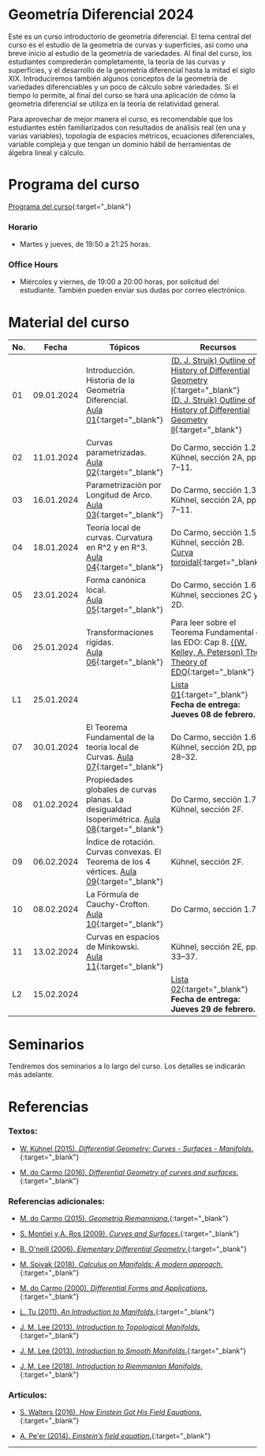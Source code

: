 # Geometría Diferencial 2024

Este es un curso introductorio de geometría diferencial. El tema central del curso es el estudio de la geometría de curvas y superfícies, así como una breve inicio al estudio de la geometría de variedades. Al final del curso, los estudiantes comprederán completamente, la teoría de las curvas y superfícies, y el desarrollo de la geometría diferencial hasta la mitad el siglo XIX. Introduciremos también algunos conceptos de la geometría de variedades diferenciables y un poco de cálculo sobre variedades. Si el tiempo lo permite, al final del curso se hará una aplicación de cómo la geometría diferencial se utiliza en la teoría de relatividad general. 

Para aprovechar de mejor manera el curso, es recomendable que los estudiantes estén familiarizados con resultados de análisis real (en una y varias variables), topología de espacios métricos, ecuaciones diferenciales, variable compleja y que tengan un dominio hábil de herramientas de álgebra lineal y cálculo.

# Programa del curso
<div id='id-programa'/>

[Programa del curso](programa/Programa-gd2024.pdf){:target="_blank"}

### Horario
<div id='id-horario'/>

* Martes y jueves, de 19:50 a 21:25 horas.

### Office Hours
<div id='id-office'/>

* Miércoles y viernes, de 19:00 a 20:00 horas, por solicitud del estudiante. También pueden enviar sus dudas por correo electrónico.


# Material del curso
<div id='id-material'/>

**No.**  | **Fecha**    | **Tópicos**                                                          | **Recursos**
-------- | ------------ | -------------------------------------------------------------------- |  -------------------------------------
01       | 09.01.2024   | Introducción. Historia de la Geometría Diferencial. <br/> [Aula 01](aulas/Aula01.pdf){:target="_blank"} | [(D. J. Struik) Outline of History of Differential Geometry I](lectures/struik1933_I.pdf){:target="_blank"} <br/> [(D. J. Struik) Outline of History of Differential Geometry II](lectures/struik1933_II.pdf){:target="_blank"}
02       | 11.01.2024   | Curvas parametrizadas. <br/> [Aula 02](aulas/Aula02.pdf){:target="_blank"} | Do Carmo, sección 1.2. <br/> Kühnel, sección 2A, pp. 7–11. 
03       | 16.01.2024   | Parametrización por Longitud de Arco. <br/> [Aula 03](aulas/Aula03.pdf){:target="_blank"} | Do Carmo, sección 1.3. <br/> Kühnel, sección 2A, pp. 7–11. 
04       | 18.01.2024   | Teoría local de curvas. Curvatura en R^2 y en R^3. [Aula 04](aulas/Aula04.pdf){:target="_blank"} | Do Carmo, sección 1.5. Kühnel, sección 2B. <br/> [Curva toroidal](code/toroidal_curve.ggb){:target="_blank"} 
05       | 23.01.2024   | Forma canónica local. <br/> [Aula 05](aulas/Aula05.pdf){:target="_blank"} | Do Carmo, sección 1.6. <br/> Kühnel, secciones 2C y 2D.
06       | 25.01.2024   | Transformaciones rígidas. <br/> [Aula 06](aulas/Aula06.pdf){:target="_blank"} | Para leer sobre el Teorema Fundamental de las EDO: Cap 8. [{(W. Kelley, A. Peterson) The Theory of EDO]([aulas/Aula05.pdf](http://library.lol/main/6CC3B361D2F1430322DE2E6379262779)){:target="_blank"}
L1       | 25.01.2024   |  | [Lista 01](listas/lista01.pdf){:target="_blank"} <br/> **Fecha de entrega: Jueves 08 de febrero.** 
07       | 30.01.2024   | El Teorema Fundamental de la teoría local de Curvas. [Aula 07](aulas/Aula07.pdf){:target="_blank"} | Do Carmo, sección 1.6. <br/> Kühnel, sección 2D, pp. 28–32.
08       | 01.02.2024   | Propiedades globales de curvas planas. La desigualdad Isoperimétrica. [Aula 08](aulas/Aula08.pdf){:target="_blank"} | Do Carmo, sección 1.7. <br/> Kühnel, sección 2F. 
09       | 06.02.2024   | Índice de rotación. Curvas convexas. El Teorema de los 4 vértices. [Aula 09](aulas/Aula09.pdf){:target="_blank"} | Kühnel, sección 2F. 
10       | 08.02.2024   | La Fórmula de Cauchy-Crofton. [Aula 10](aulas/Aula10.pdf){:target="_blank"} | Do Carmo, sección 1.7. 
11       | 13.02.2024   | Curvas en espacios de Minkowski. <br/> [Aula 11](aulas/Aula11.pdf){:target="_blank"} | Kühnel, sección 2E, pp. 33–37.
L2       | 15.02.2024   |  | [Lista 02](listas/lista02.pdf){:target="_blank"} <br/> **Fecha de entrega: Jueves 29 de febrero.** 


# Seminarios
<div id='id-proj'/>

Tendremos dos seminarios a lo largo del curso. Los detalles se indicarán más adelante.


# Referencias
<div id='id-ref'/>

### Textos:

* [W. Kühnel (2015). *Differential Geometry: Curves - Surfaces - Manifolds*.](http://library.lol/main/53E1F3479CBDF2FB78ADDD478E32BB89){:target="_blank"}

* [M. do Carmo (2016). *Differential Geometry of curves and surfaces*.](http://library.lol/main/31E323C7F16E529A2B0B9355A2FE3E31){:target="_blank"}

### Referencias adicionales:

* [M. do Carmo (2015). *Geometria Riemanniana*.](http://library.lol/main/5AF1D617DE1FD78BFCC893F386EF19D7){:target="_blank"}

* [S. Montiel y A. Ros (2009). *Curves and Surfaces*.](http://library.lol/main/0A4400CD07A838BD0667C39248A378CF){:target="_blank"}

* [B. O'neill (2006). *Elementary Differential Geometry*.](http://library.lol/main/28060EF7E136181D96ED01F7A5A05E5D){:target="_blank"}

* [M. Spivak (2018). *Calculus on Manifolds: A modern approach*.](http://library.lol/main/EA5FD5AEB32C27C227649EB88448DAC1){:target="_blank"}

* [M. do Carmo (2000). *Differential Forms and Applications*.](http://library.lol/main/CE7E2584D231805DB923859930650BCF){:target="_blank"}

* [L. Tu (2011). *An Introduction to Manifolds*.](http://library.lol/main/67E1DE09798BBB7A9EC6CB30F67FA582){:target="_blank"}

* [J. M. Lee (2013). *Introduction to Topological Manifolds*.](http://library.lol/main/E1C4A1720315F49A2BA40F5C9C959430){:target="_blank"}

* [J. M. Lee (2013). *Introduction to Smooth Manifolds*.](http://library.lol/main/00D8D81EDF732351D00BF90D16231216){:target="_blank"}

* [J. M. Lee (2018). *Introduction to Riemmanian Manifolds*.](http://library.lol/main/FDE4E270BF68DEA8EC92CCD1D739FBED){:target="_blank"}

### Artículos:

* [S. Walters (2016). *How Einstein Got His Field Equations*.](https://arxiv.org/pdf/1608.05752.pdf){:target="_blank"}

* [A. Pe'er (2014). *Einstein’s field equation*.](http://www.physics.ucc.ie/apeer/PY4112/Einstein.pdf){:target="_blank"}

---
